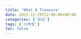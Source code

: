 ```yaml
---
title: 'What A Treasure'
date: 2023-11-29T22:00:00+08:00
categories: ['日记']
tags: ['小作文']
toc: false
---
```

